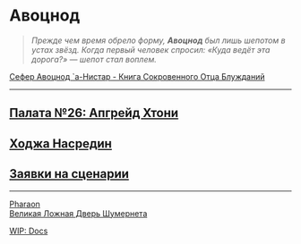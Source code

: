 # Авоцнод  

> *Прежде чем время обрело форму, **Авоцнод** был лишь шепотом в устах звёзд. Когда первый человек спросил: «Куда ведёт эта дорога?» — шепот стал воплем.*  

[Сефер Авоцнод `а-Нистар - Книга Сокровенного Отца Блужданий](about.md)   

---  

## [Палата №26: Апгрейд Хтони](./content/khthon-26/index.md)

## [Ходжа Насредин](./content/nasredin/index.md)

## [Заявки на сценарии](./content/pitch/index.md)


---  

[Pharaon](/content/news/pharaoh.md)  
[Великая Ложная Дверь Шумернета](shumernet.md)  

[WIP: Docs](/docc/documentation/scriptdocs/)  